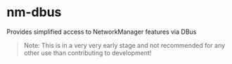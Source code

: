 # nm-dbus

Provides simplified access to NetworkManager features via DBus

> Note: This is in a very very early stage and not recommended for any other use than contributing to development!
